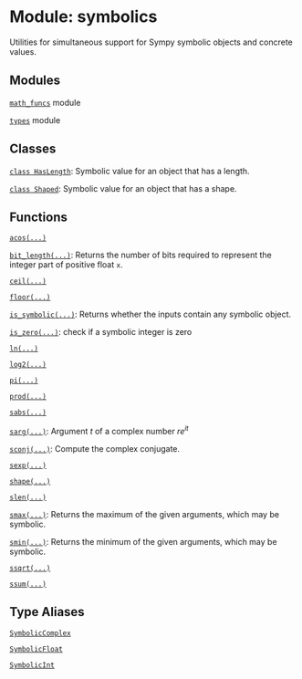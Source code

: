 # Module: symbolics


Utilities for simultaneous support for Sympy symbolic objects and concrete values.



## Modules

[`math_funcs`](../qualtran/symbolics/math_funcs.md) module

[`types`](../qualtran/symbolics/types.md) module

## Classes

[`class HasLength`](../qualtran/symbolics/HasLength.md): Symbolic value for an object that has a length.

[`class Shaped`](../qualtran/symbolics/Shaped.md): Symbolic value for an object that has a shape.

## Functions

[`acos(...)`](../qualtran/symbolics/acos.md)

[`bit_length(...)`](../qualtran/symbolics/bit_length.md): Returns the number of bits required to represent the integer part of positive float `x`.

[`ceil(...)`](../qualtran/symbolics/ceil.md)

[`floor(...)`](../qualtran/symbolics/floor.md)

[`is_symbolic(...)`](../qualtran/symbolics/is_symbolic.md): Returns whether the inputs contain any symbolic object.

[`is_zero(...)`](../qualtran/symbolics/is_zero.md): check if a symbolic integer is zero

[`ln(...)`](../qualtran/symbolics/ln.md)

[`log2(...)`](../qualtran/symbolics/log2.md)

[`pi(...)`](../qualtran/symbolics/pi.md)

[`prod(...)`](../qualtran/symbolics/prod.md)

[`sabs(...)`](../qualtran/symbolics/sabs.md)

[`sarg(...)`](../qualtran/symbolics/sarg.md): Argument $t$ of a complex number $r e^{i t}$

[`sconj(...)`](../qualtran/symbolics/sconj.md): Compute the complex conjugate.

[`sexp(...)`](../qualtran/symbolics/sexp.md)

[`shape(...)`](../qualtran/symbolics/shape.md)

[`slen(...)`](../qualtran/symbolics/slen.md)

[`smax(...)`](../qualtran/symbolics/smax.md): Returns the maximum of the given arguments, which may be symbolic.

[`smin(...)`](../qualtran/symbolics/smin.md): Returns the minimum of the given arguments, which may be symbolic.

[`ssqrt(...)`](../qualtran/symbolics/ssqrt.md)

[`ssum(...)`](../qualtran/symbolics/ssum.md)

## Type Aliases

[`SymbolicComplex`](../qualtran/symbolics/SymbolicComplex.md)

[`SymbolicFloat`](../qualtran/symbolics/SymbolicFloat.md)

[`SymbolicInt`](../qualtran/symbolics/SymbolicInt.md)

